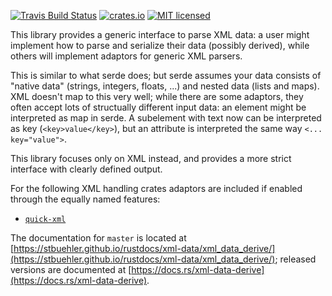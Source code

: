 [![Travis Build Status](https://travis-ci.org/stbuehler/rust-xml-data.svg?branch=master)](https://travis-ci.org/stbuehler/rust-xml-data)
[![crates.io](https://img.shields.io/crates/v/xml-data-derive.svg)](https://crates.io/crates/xml-data-derive)
[![MIT licensed](https://img.shields.io/badge/license-MIT-blue.svg)](./LICENSE)

This library provides a generic interface to parse XML data: a user might implement how to parse and serialize their data (possibly derived), while others will implement adaptors for generic XML parsers.

This is similar to what serde does; but serde assumes your data consists of "native data" (strings, integers, floats, ...) and nested data (lists and maps).  XML doesn't map to this very well; while there are some adaptors, they often accept lots of structually different input data: an element might be interpreted as map in serde. A subelement with text now can be interpreted as key (`<key>value</key>`), but an attribute is interpreted the same way `<... key="value">`.

This library focuses only on XML instead, and provides a more strict interface with clearly defined output.

For the following XML handling crates adaptors are included if enabled through the equally named features:
- [`quick-xml`](https://crates.io/crates/quick-xml)

The documentation for `master` is located at [https://stbuehler.github.io/rustdocs/xml-data/xml_data_derive/](https://stbuehler.github.io/rustdocs/xml-data/xml_data_derive/); released versions are documented at [https://docs.rs/xml-data-derive](https://docs.rs/xml-data-derive).
